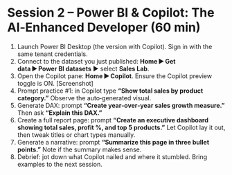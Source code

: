 # Session 2 – Power BI & Copilot: The AI‑Enhanced Developer (60 min)

1. Launch Power BI Desktop (the version with Copilot). Sign in with the same tenant credentials.
2. Connect to the dataset you just published: **Home ► Get data ► Power BI datasets** ► select **Sales Lab**.
3. Open the Copilot pane: **Home ► Copilot**. Ensure the Copilot preview toggle is ON. [Screenshot]
4. Prompt practice #1: in Copilot type **“Show total sales by product category.”** Observe the auto‑generated visual.
5. Generate DAX: prompt **“Create year‑over‑year sales growth measure.”** Then ask **“Explain this DAX.”**
6. Create a full report page: prompt **“Create an executive dashboard showing total sales, profit %, and top 5 products.”** Let Copilot lay it out, then tweak titles or chart types manually.
7. Generate a narrative: prompt **“Summarize this page in three bullet points.”** Note if the summary makes sense.
8. Debrief: jot down what Copilot nailed and where it stumbled. Bring examples to the next session.
